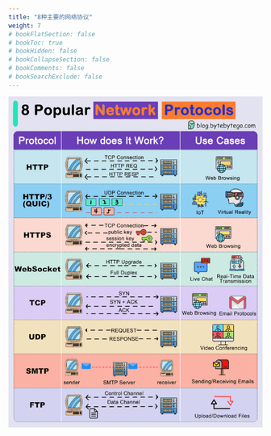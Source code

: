 ```yaml
---
title: "8种主要的网络协议"
weight: 7
# bookFlatSection: false
# bookToc: true
# bookHidden: false
# bookCollapseSection: false
# bookComments: false
# bookSearchExclude: false
---
```


![8种主要的网络协议](/img/network/8-popular-network-protocols.gif)
